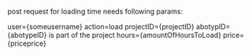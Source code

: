post request for loading time needs following params:

user={someusername}
action=load
projectID={projectID}
abotypID={abotypeID} is part of the project
hours={amountOfHoursToLoad}
price={priceprice}
